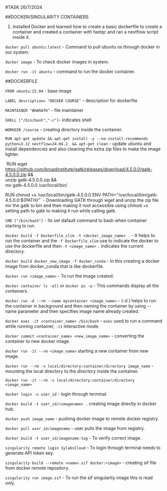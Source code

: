#TASK                 26/7/2024    

##DOCKER/SINGULARITY CONTAINERS

1. Installed Docker and learned how to create a basic dockerfile to create a container and created a container with fastqc and ran a nextflow script inside it.


`docker pull ubuntu:latest` - Command to pull ubuntu os through docker in our system.

`docker image` - To check docker images in system.

`docker run -it ubuntu` - command to run the docker container.

##DOCKERFILE

`FROM ubuntu:22.04` - base image 

`LABEL description= "DOCKER COURSE"` - description for dockerfile

`MAINTAINER "BHARATH"` - file maintainer

`SHELL ["/bin/bash","-c"]`- indicates shell

`WORKDIR /course` - creating directory inside the container.

`RUN apt-get update && apt-get install -y --no-install-recommends python=3.12 nextflow=24.04.2  && apt-get clean` - update ubuntu and install dependencies and also cleaning the extra zip files to make the image lighter.

`RUN wget https://github.com/broadinstitute/gatk/releases/download/4.5.0.0/gatk-4.5.0.0.zip && \
    unzip gatk-4.5.0.0.zip && \
    mv gatk-4.5.0.0 /usr/local/bin/

RUN chmod +x /usr/local/bin/gatk-4.5.0.0
ENV PATH="/usr/local/bin/gatk-4.5.0.0:${PATH}"` - Downloading GATK through wget and unzip the zip file mv the gatk to bin and then making it root accessible using chmod +x setting path to gatk to making it run while calling gatk.

`CMD ["/bin/bash"]` - Its set dafault command to bash when container starting to run.

`docker build -f Dockerfile_slim -t <docker_image_name> .` - It helps to run the container and the `-f Dockerfile_slim` use to indicate the docker to use the dockerfile and then `-t <image_name>` `.` indicates the current directory.

`docker build docker_new_image -f docker_conda` - In this creating a docker image from docker_conda that is like dockerfile.

`docker run <image_name>` - To run the image created.

`docker container ls -all` or `docker ps -a` - This commands display all the containers.

`docker run -d --rm --name mycontainer <image_name>` - (-d ) helps to run the container in background and then naming the container by using --name parameter and then specifies image name already created.

`docker exec -it <container_name> /bin/bash` - `exec` used to run a command while running container, `-it` interactive mode.

`docker commit <container_name> <new_image_name>` - converting the container to new docker image.

`docker run -it --rm <image_name>` starting a new container from new image.

`docker run --rm -v local/directory:container/directory image_name` - mounting the local directory to the directory inside the container.

`docker run -it --rm -v local/directory:container/directory <image_name>`

`docker login -u user_id` - login through terminal.

`docker build -t user_id/<imagename> .` creating image directly in docker hub.

`docker push image_name` - pushing docker image to remote docker registry.

`docker pull user_id/imagename` - user pulls the image from registry.

`docker build -t user_id/imagename:tag` - To verify correct image.

`singularity remote login SylabsCloud` - To login through terminal needs to generate API token key.

`singularity build --remote <name>.sif docker:<image>` - creating sif file from docker remote repository.

`singularity run image.sif` - To run the sif singularity image this is read only.
 

 
